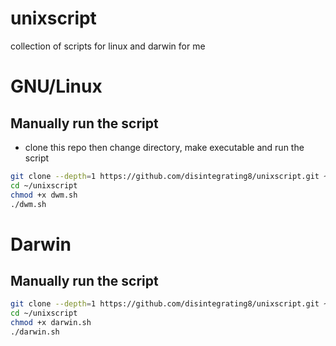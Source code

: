 # unixscript
 collection of scripts for linux and darwin for me

# GNU/Linux
## Manually run the script
- clone this repo then change directory, make executable and run the script

```bash
git clone --depth=1 https://github.com/disintegrating8/unixscript.git ~/unixscript
cd ~/unixscript
chmod +x dwm.sh
./dwm.sh
```
# Darwin
## Manually run the script

```bash
git clone --depth=1 https://github.com/disintegrating8/unixscript.git ~/unixscript
cd ~/unixscript
chmod +x darwin.sh
./darwin.sh
```

